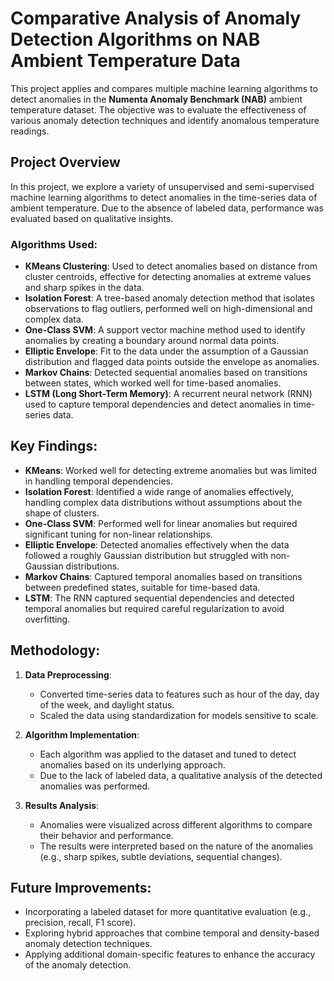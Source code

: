# Comparative Analysis of Anomaly Detection Algorithms on NAB Ambient Temperature Data

This project applies and compares multiple machine learning algorithms to detect anomalies in the **Numenta Anomaly Benchmark (NAB)** ambient temperature dataset. The objective was to evaluate the effectiveness of various anomaly detection techniques and identify anomalous temperature readings.

## Project Overview
In this project, we explore a variety of unsupervised and semi-supervised machine learning algorithms to detect anomalies in the time-series data of ambient temperature. Due to the absence of labeled data, performance was evaluated based on qualitative insights.

### Algorithms Used:
- **KMeans Clustering**: Used to detect anomalies based on distance from cluster centroids, effective for detecting anomalies at extreme values and sharp spikes in the data.
- **Isolation Forest**: A tree-based anomaly detection method that isolates observations to flag outliers, performed well on high-dimensional and complex data.
- **One-Class SVM**: A support vector machine method used to identify anomalies by creating a boundary around normal data points.
- **Elliptic Envelope**: Fit to the data under the assumption of a Gaussian distribution and flagged data points outside the envelope as anomalies.
- **Markov Chains**: Detected sequential anomalies based on transitions between states, which worked well for time-based anomalies.
- **LSTM (Long Short-Term Memory)**: A recurrent neural network (RNN) used to capture temporal dependencies and detect anomalies in time-series data.

## Key Findings:
- **KMeans**: Worked well for detecting extreme anomalies but was limited in handling temporal dependencies.
- **Isolation Forest**: Identified a wide range of anomalies effectively, handling complex data distributions without assumptions about the shape of clusters.
- **One-Class SVM**: Performed well for linear anomalies but required significant tuning for non-linear relationships.
- **Elliptic Envelope**: Detected anomalies effectively when the data followed a roughly Gaussian distribution but struggled with non-Gaussian distributions.
- **Markov Chains**: Captured temporal anomalies based on transitions between predefined states, suitable for time-based data.
- **LSTM**: The RNN captured sequential dependencies and detected temporal anomalies but required careful regularization to avoid overfitting.

## Methodology:
1. **Data Preprocessing**:
   - Converted time-series data to features such as hour of the day, day of the week, and daylight status.
   - Scaled the data using standardization for models sensitive to scale.
   
2. **Algorithm Implementation**:
   - Each algorithm was applied to the dataset and tuned to detect anomalies based on its underlying approach.
   - Due to the lack of labeled data, a qualitative analysis of the detected anomalies was performed.
   
3. **Results Analysis**:
   - Anomalies were visualized across different algorithms to compare their behavior and performance.
   - The results were interpreted based on the nature of the anomalies (e.g., sharp spikes, subtle deviations, sequential changes).

## Future Improvements:
- Incorporating a labeled dataset for more quantitative evaluation (e.g., precision, recall, F1 score).
- Exploring hybrid approaches that combine temporal and density-based anomaly detection techniques.
- Applying additional domain-specific features to enhance the accuracy of the anomaly detection.

